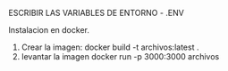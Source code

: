 ESCRIBIR LAS VARIABLES DE ENTORNO - .ENV

Instalacion en docker.
1. Crear la imagen:
docker build -t archivos:latest .
2. levantar la imagen
docker run -p 3000:3000 archivos